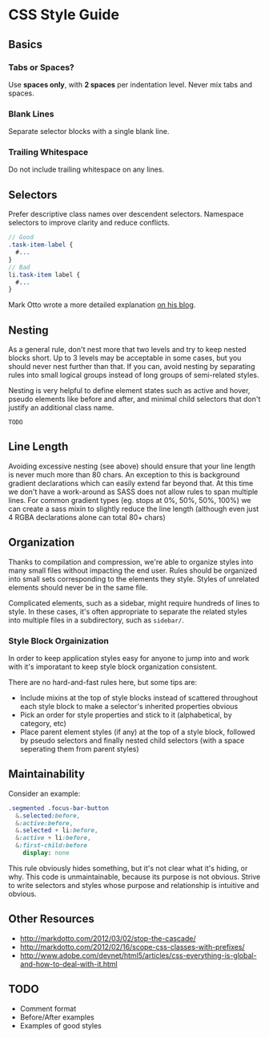 # CSS Style Guide

## Basics

### Tabs or Spaces?

Use **spaces only**, with **2 spaces** per indentation level. Never mix tabs and spaces.

### Blank Lines

Separate selector blocks with a single blank line.

### Trailing Whitespace

Do not include trailing whitespace on any lines.

## Selectors

Prefer descriptive class names over descendent selectors. Namespace selectors to improve clarity and reduce conflicts.

```sass
// Good
.task-item-label {
  #...
}
// Bad
li.task-item label {
  #...
}
```

Mark Otto wrote a more detailed explanation [on his blog](http://markdotto.com/2012/03/02/stop-the-cascade/).

## Nesting

As a general rule, don't nest more that two levels and try to keep nested blocks short. Up to 3 levels may be acceptable in some cases, but you should never nest further than that. If you can, avoid nesting by separating rules into small logical groups instead of long groups of semi-related styles.

Nesting is very helpful to define element states such as active and hover, pseudo elements like before and after, and minimal child selectors that don't justify an additional class name.

```
TODO
```

## Line Length

Avoiding excessive nesting (see above) should ensure that your line length is never much more than 80 chars. An exception to this is background gradient declarations which can easily extend far beyond that.  At this time we don't have a work-around as SASS does not allow rules to span multiple lines.  For common gradient types (eg. stops at 0%, 50%, 50%, 100%) we can create a sass mixin to slightly reduce the line length (although even just 4 RGBA declarations alone can total 80+ chars)

## Organization

Thanks to compilation and compression, we're able to organize styles into many small files without impacting the end user. Rules should be organized into small sets corresponding to the elements they style. Styles of unrelated elements should never be in the same file.

Complicated elements, such as a sidebar, might require hundreds of lines to style. In these cases, it's often appropriate to separate the related styles into multiple files in a subdirectory, such as `sidebar/`.

### Style Block Orgainization

In order to keep application styles easy for anyone to jump into and work with it's imporatant to keep style block organization consistent.

There are no hard-and-fast rules here, but some tips are:

- Include mixins at the top of style blocks instead of scattered throughout each style block to make a selector's inherited properties obvious
- Pick an order for style properties and stick to it (alphabetical, by category, etc)
- Place parent element styles (if any) at the top of a style block, followed by pseudo selectors and finally nested child selectors (with a space seperating them from parent styles)

## Maintainability

Consider an example:

```sass
.segmented .focus-bar-button
  &.selected:before,
  &:active:before,
  &.selected + li:before,
  &:active + li:before,
  &:first-child:before
    display: none
```

This rule obviously hides something, but it's not clear what it's hiding, or why. This code is unmaintainable, because its purpose is not obvious. Strive to write selectors and styles whose purpose and relationship is intuitive and obvious.

## Other Resources
- http://markdotto.com/2012/03/02/stop-the-cascade/
- http://markdotto.com/2012/02/16/scope-css-classes-with-prefixes/
- http://www.adobe.com/devnet/html5/articles/css-everything-is-global-and-how-to-deal-with-it.html

## TODO

* Comment format
* Before/After examples
* Examples of good styles
